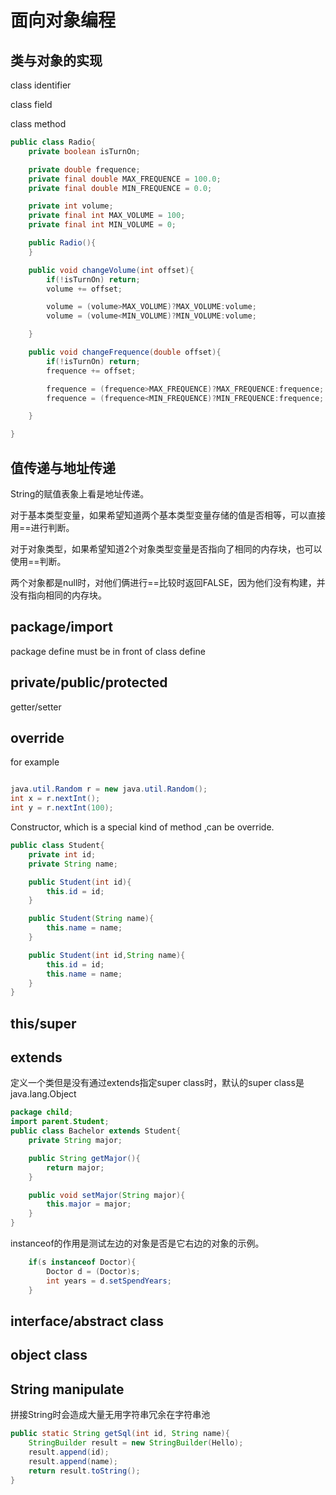 # 面向对象编程

## 类与对象的实现

class identifier

class field

class method

```java
public class Radio{
	private boolean isTurnOn;

	private double frequence;
	private final double MAX_FREQUENCE = 100.0;
	private final double MIN_FREQUENCE = 0.0;

	private int volume;
	private final int MAX_VOLUME = 100;
	private final int MIN_VOLUME = 0;

	public Radio(){
	}

	public void changeVolume(int offset){
		if(!isTurnOn) return;
		volume += offset;

		volume = (volume>MAX_VOLUME)?MAX_VOLUME:volume;
		volume = (volume<MIN_VOLUME)?MIN_VOLUME:volume;

	}

	public void changeFrequence(double offset){
		if(!isTurnOn) return;
		frequence += offset;

		frequence = (frequence>MAX_FREQUENCE)?MAX_FREQUENCE:frequence;
		frequence = (frequence<MIN_FREQUENCE)?MIN_FREQUENCE:frequence;

	}

}
```

## 值传递与地址传递

String的赋值表象上看是地址传递。

对于基本类型变量，如果希望知道两个基本类型变量存储的值是否相等，可以直接用==进行判断。

对于对象类型，如果希望知道2个对象类型变量是否指向了相同的内存块，也可以使用==判断。

两个对象都是null时，对他们俩进行==比较时返回FALSE，因为他们没有构建，并没有指向相同的内存块。

## package/import

package define must be in front of class define

## private/public/protected

getter/setter

## override

for example

```java

java.util.Random r = new java.util.Random();
int x = r.nextInt();
int y = r.nextInt(100);

```

Constructor, which is a special kind of method ,can be override.

```java
public class Student{
	private int id;
	private String name;

	public Student(int id){
		this.id = id;
	}

	public Student(String name){
		this.name = name;
	}

	public Student(int id,String name){
		this.id = id;
		this.name = name;
	}
}
```

## this/super

## extends

定义一个类但是没有通过extends指定super class时，默认的super class是java.lang.Object

```java
package child;
import parent.Student;
public class Bachelor extends Student{
	private String major;

	public String getMajor(){
		return major;
	}

	public void setMajor(String major){
		this.major = major;
	}
}
```

instanceof的作用是测试左边的对象是否是它右边的对象的示例。

```java
	if(s instanceof Doctor){
		Doctor d = (Doctor)s;
		int years = d.setSpendYears;
	}
```

## interface/abstract class

## object class

## String manipulate

拼接String时会造成大量无用字符串冗余在字符串池

```java
public static String getSql(int id, String name){
	StringBuilder result = new StringBuilder(Hello);
	result.append(id);
	result.append(name);
	return result.toString();
}

```